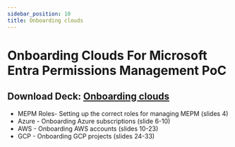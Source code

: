 ```yaml
---
sidebar_position: 10
title: Onboarding clouds
---
```


# Onboarding Clouds For Microsoft Entra Permissions Management PoC

## Download Deck: [Onboarding clouds](./EPM_POC_Assets/02-MEPM_PoC_Onboarding_Clouds.pptx)

- MEPM Roles- Setting up the correct roles for managing MEPM (slides 4)
- Azure - Onboarding Azure subscriptions (slide 6-10)
- AWS - Onboarding AWS accounts (slides 10-23)
- GCP - Onboarding GCP projects (slides 24-33)
